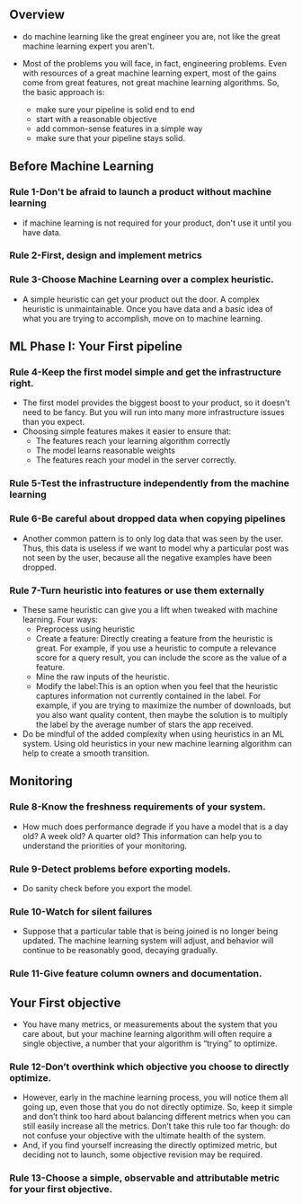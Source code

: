 ## Overview
+ do machine learning like the great engineer you are, not like the great machine learning expert you aren't.

+ Most of the problems you will face, in fact, engineering problems. Even with resources of a great machine learning expert, most of the gains come from great features, not great machine learning algorithms. So, the basic approach is:
  + make sure your pipeline is solid end to end
  + start with a reasonable objective
  + add common-sense features in a simple way
  + make sure that your pipeline stays solid.


## Before Machine Learning
### Rule 1-Don't be afraid to launch a product without machine learning
+ if machine learning is not required for your product, don't use it until you have data.

### Rule 2-First, design and implement metrics

### Rule 3-Choose Machine Learning over a complex heuristic.
+ A simple heuristic can get your product out the door. A complex heuristic is unmaintainable.
Once you have data and a basic idea of what you are trying to accomplish, move on to machine
learning.

## ML Phase I: Your First pipeline
### Rule 4-Keep the first model simple and get the infrastructure right.
+ The first model provides the biggest boost to your product, so it doesn't need to be fancy. But
you will run into many more infrastructure issues than you expect. 
+ Choosing simple features makes it easier to ensure that:
  + The features reach your learning algorithm correctly
  + The model learns reasonable weights
  + The features reach your model in the server correctly.
  
### Rule 5-Test the infrastructure independently from the machine learning

### Rule 6-Be careful about dropped data when copying pipelines
+ Another common pattern is to only log data that was seen by the
user. Thus, this data is useless if we want to model why a particular post was not seen by the
user, because all the negative examples have been dropped.

### Rule 7-Turn heuristic into features or use them externally
+ These same heuristic can give you a lift when tweaked with machine learning. Four ways:
  + Preprocess using heuristic
  + Create a feature: Directly creating a feature from the heuristic is great. For example, if
you use a heuristic to compute a relevance score for a query result, you can include the
score as the value of a feature.
  + Mine the raw inputs of the heuristic.
  + Modify the label:This is an option when you feel that the heuristic captures information not currently contained in the label. For example, if you are trying to maximize the number of downloads, but you also want quality content, then maybe the solution is to multiply the label by the average number of stars the app received.
+ Do be mindful of the added complexity when using heuristics in an ML system. Using old heuristics in your new machine learning algorithm can help to create a smooth transition.


## Monitoring
### Rule 8-Know the freshness requirements of your system.
+ How much does performance degrade if you have a model that is a day old? A week old? A quarter old? This information can help you to understand the priorities of your monitoring.

### Rule 9-Detect problems before exporting models.
+ Do sanity check before you export the model.

### Rule 10-Watch for silent failures
+ Suppose that a particular table that is being joined is no longer being updated. The machine learning system will adjust, and behavior will continue to be reasonably good, decaying gradually.

### Rule 11-Give feature column owners and documentation.

## Your First objective

+ You have many metrics, or measurements about the system that you care about, but your machine learning algorithm will often require a single objective, a number that your algorithm is “trying” to optimize.

### Rule 12-Don’t overthink which objective you choose to directly optimize.
+ However, early in the machine learning process, you will notice them all going up, even those that you do not directly optimize. So, keep it simple and don’t think too hard about balancing different metrics when you can still easily increase all the metrics. Don’t take this rule too far though: do not confuse your objective with the ultimate health of the system.
+ And, if you find yourself increasing the directly optimized metric, but deciding not to launch, some objective revision may be
required.

### Rule 13-Choose a simple, observable and attributable metric for your first objective.














